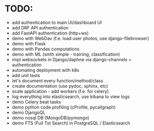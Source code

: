 # TODO:
- add authentication to main UI/dashboard UI
- add DRF API authentication
- add FastAPI authentication (http+ws)
- demo with WebDav (f.e. load user photos, use django-filebrowser)
- demo with Flask
- demo with Pandas computations
- demo with ML (smth simple - training, classification)
- impl websockets in Django/daphne via django-channels + authentication
- automating deployment with k8s
- add unit tests
- let's document every function/method/class
- create documentation (use pydoc, sphinx, etc)
- scale application - add workers (f.e. for celery)
- log everything into elasticsearch, use kibana to view logs
- demo Celery beat tasks
- demo python code profiling (cProfile, pycallgraph)
- demo DjangoQL
- demo nosql DB (MongoDB/pymongo)
- demo FTS (Full Txt Search) in PostgreSQL / Elasticsearch
